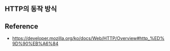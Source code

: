 ## HTTP의 동작 방식


## Reference
- https://developer.mozilla.org/ko/docs/Web/HTTP/Overview#http_%ED%9D%90%EB%A6%84
